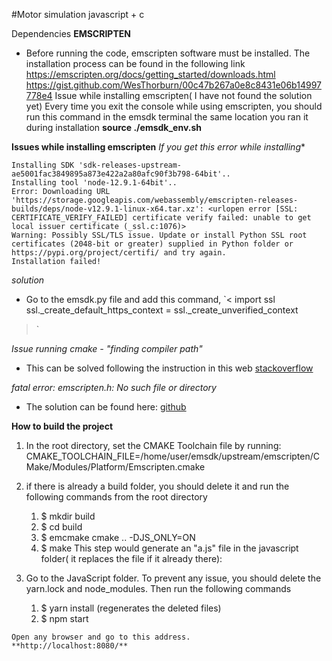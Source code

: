 #Motor simulation javascript + c

Dependencies
**EMSCRIPTEN**
- Before running the code, emscripten software must be installed.  The installation process can be found in the following link
https://emscripten.org/docs/getting_started/downloads.html
https://gist.github.com/WesThorburn/00c47b267a0e8c8431e06b14997778e4
Issue while installing emscripten( I have not found the solution yet)
Every time you exit the console while using emscripten, you should
run this command in the emsdk terminal the same location you ran it during installation
**source ./emsdk_env.sh**

**Issues while installing emscripten**
*If you get this error while installing**

```
Installing SDK 'sdk-releases-upstream-ae5001fac3849895a873e422a2a80afc90f3b798-64bit'..
Installing tool 'node-12.9.1-64bit'..
Error: Downloading URL 'https://storage.googleapis.com/webassembly/emscripten-releases-builds/deps/node-v12.9.1-linux-x64.tar.xz': <urlopen error [SSL: CERTIFICATE_VERIFY_FAILED] certificate verify failed: unable to get local issuer certificate (_ssl.c:1076)>
Warning: Possibly SSL/TLS issue. Update or install Python SSL root certificates (2048-bit or greater) supplied in Python folder or https://pypi.org/project/certifi/ and try again.
Installation failed!
```

*solution*

* Go to the emsdk.py file and add this command,
`<
import ssl
ssl._create_default_https_context = ssl._create_unverified_context
>`

*Issue running  cmake - "finding compiler path"*
* This can be solved following the instruction in this web
[stackoverflow](https://stackoverflow.com/questions/56230175/how-to-find-compiler-path-automatically-in-cmake)

*fatal error: emscripten.h: No such file or directory*
* The solution can be found here:
[github](https://gist.github.com/WesThorburn/00c47b267a0e8c8431e06b14997778e4)




**How to build the project**


1. In the root directory, set the CMAKE Toolchain file by running:
CMAKE_TOOLCHAIN_FILE=/home/user/emsdk/upstream/emscripten/CMake/Modules/Platform/Emscripten.cmake

2. if there is already a build folder, you should delete it and run the following  commands from the root directory
      1. $ mkdir build
      2. $ cd build
      3. $ emcmake cmake .. -DJS_ONLY=ON
      4. $ make
This step would generate an "a.js" file in the javascript folder( it replaces the file if it already there):


3. Go to the JavaScript folder. To prevent any issue, you should delete the yarn.lock and  node_modules. Then run the following commands
      1. $ yarn install (regenerates the deleted files)
      2. $ npm start

```The last command should start the server in port 8080.
Open any browser and go to this address.
**http://localhost:8080/**
```

